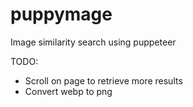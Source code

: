 # puppymage

Image similarity search using puppeteer

TODO:
 * Scroll on page to retrieve more results
 * Convert webp to png
